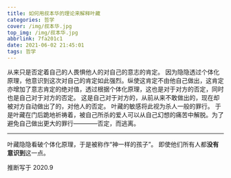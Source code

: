 ```yaml
---
title: 如何用叔本华的理论来解释叶藏
categories: 哲学
cover: /img/叔本华.jpg
top_img: /img/叔本华.jpg
abbrlink: 7fa201c1
date: 2021-06-02 21:45:01
tags: 哲学
---
```


从来只是否定着自己的人畏惧他人的对自己的意志的肯定。
因为隐隐透过个体化原理，他意识到这次对自己的肯定如此强烈。纵使这肯定不由他自己做出，这肯定亦增加了意志肯定的绝对值，透过根据个体化原理，这也是对于对方的否定，同时也是自己对于对方的否定。
这是自己对于对方的，从前从来不敢做出的，现在却被对方自动做出了的，对他人的否定。
叶藏的敏感将此视为杀人一般的罪行。
于是叶藏在门后跪地祈祷着，被自己所杀的爱人可以从自己幻想的痛苦中解脱。为了避免自己做出更大的罪行————否定，而逃离。

---

叶藏隐隐看破个体化原理，于是被称作“神一样的孩子”。
即使他们所有人都**没有意识到**这一点。

推断写于 2020.9
